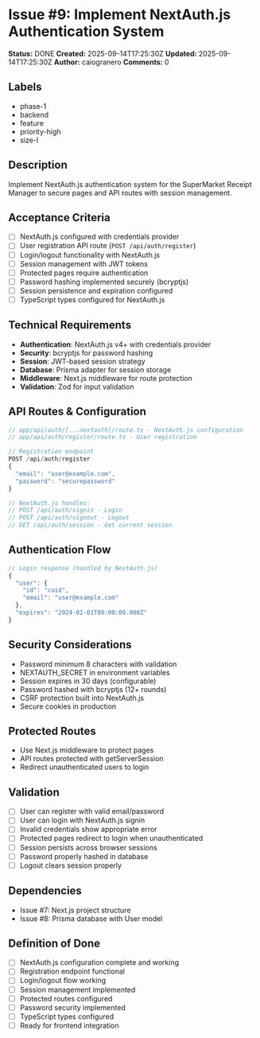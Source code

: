 # Issue #9: Implement NextAuth.js Authentication System

**Status:** DONE
**Created:** 2025-09-14T17:25:30Z
**Updated:** 2025-09-14T17:25:30Z
**Author:** caiogranero
**Comments:** 0

## Labels
- phase-1
- backend
- feature
- priority-high
- size-l

## Description
Implement NextAuth.js authentication system for the SuperMarket Receipt Manager to secure pages and API routes with session management.

## Acceptance Criteria
- [ ] NextAuth.js configured with credentials provider
- [ ] User registration API route (`POST /api/auth/register`)
- [ ] Login/logout functionality with NextAuth.js
- [ ] Session management with JWT tokens
- [ ] Protected pages require authentication
- [ ] Password hashing implemented securely (bcryptjs)
- [ ] Session persistence and expiration configured
- [ ] TypeScript types configured for NextAuth.js

## Technical Requirements
- **Authentication**: NextAuth.js v4+ with credentials provider
- **Security**: bcryptjs for password hashing
- **Session**: JWT-based session strategy
- **Database**: Prisma adapter for session storage
- **Middleware**: Next.js middleware for route protection
- **Validation**: Zod for input validation

## API Routes & Configuration
```typescript
// app/api/auth/[...nextauth]/route.ts - NextAuth.js configuration
// app/api/auth/register/route.ts - User registration

// Registration endpoint
POST /api/auth/register
{
  "email": "user@example.com",
  "password": "securepassword"
}

// NextAuth.js handles:
// POST /api/auth/signin - Login
// POST /api/auth/signout - Logout
// GET /api/auth/session - Get current session
```

## Authentication Flow
```typescript
// Login response (handled by NextAuth.js)
{
  "user": {
    "id": "cuid",
    "email": "user@example.com"
  },
  "expires": "2024-01-01T00:00:00.000Z"
}
```

## Security Considerations
- Password minimum 8 characters with validation
- NEXTAUTH_SECRET in environment variables
- Session expires in 30 days (configurable)
- Password hashed with bcryptjs (12+ rounds)
- CSRF protection built into NextAuth.js
- Secure cookies in production

## Protected Routes
- Use Next.js middleware to protect pages
- API routes protected with getServerSession
- Redirect unauthenticated users to login

## Validation
- [ ] User can register with valid email/password
- [ ] User can login with NextAuth.js signin
- [ ] Invalid credentials show appropriate error
- [ ] Protected pages redirect to login when unauthenticated
- [ ] Session persists across browser sessions
- [ ] Password properly hashed in database
- [ ] Logout clears session properly

## Dependencies
- Issue #7: Next.js project structure
- Issue #8: Prisma database with User model

## Definition of Done
- [ ] NextAuth.js configuration complete and working
- [ ] Registration endpoint functional
- [ ] Login/logout flow working
- [ ] Session management implemented
- [ ] Protected routes configured
- [ ] Password security implemented
- [ ] TypeScript types configured
- [ ] Ready for frontend integration